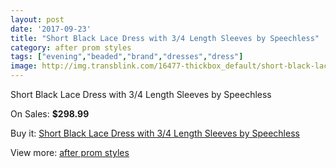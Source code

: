```yaml
---
layout: post
date: '2017-09-23'
title: "Short Black Lace Dress with 3/4 Length Sleeves by Speechless"
category: after prom styles
tags: ["evening","beaded","brand","dresses","dress"]
image: http://img.transblink.com/16477-thickbox_default/short-black-lace-dress-with-3-4-length-sleeves-by-speechless.jpg
---
```

Short Black Lace Dress with 3/4 Length Sleeves by Speechless

On Sales: **$298.99**
<a href="https://www.transblink.com/en/after-prom-styles/5211-short-black-lace-dress-with-3-4-length-sleeves-by-speechless.html"><amp-img layout="responsive" width="600" height="600" src="//img.transblink.com/16477-thickbox_default/short-black-lace-dress-with-3-4-length-sleeves-by-speechless.jpg" alt="Short Black Lace Dress with 3/4 Length Sleeves by Speechless 0" /></a>
<a href="https://www.transblink.com/en/after-prom-styles/5211-short-black-lace-dress-with-3-4-length-sleeves-by-speechless.html"><amp-img layout="responsive" width="600" height="600" src="//img.transblink.com/16479-thickbox_default/short-black-lace-dress-with-3-4-length-sleeves-by-speechless.jpg" alt="Short Black Lace Dress with 3/4 Length Sleeves by Speechless 1" /></a>
<a href="https://www.transblink.com/en/after-prom-styles/5211-short-black-lace-dress-with-3-4-length-sleeves-by-speechless.html"><amp-img layout="responsive" width="600" height="600" src="//img.transblink.com/16478-thickbox_default/short-black-lace-dress-with-3-4-length-sleeves-by-speechless.jpg" alt="Short Black Lace Dress with 3/4 Length Sleeves by Speechless 2" /></a>

Buy it: [Short Black Lace Dress with 3/4 Length Sleeves by Speechless](https://www.transblink.com/en/after-prom-styles/5211-short-black-lace-dress-with-3-4-length-sleeves-by-speechless.html "Short Black Lace Dress with 3/4 Length Sleeves by Speechless")

View more: [after prom styles](https://www.transblink.com/en/55-after-prom-styles "after prom styles")